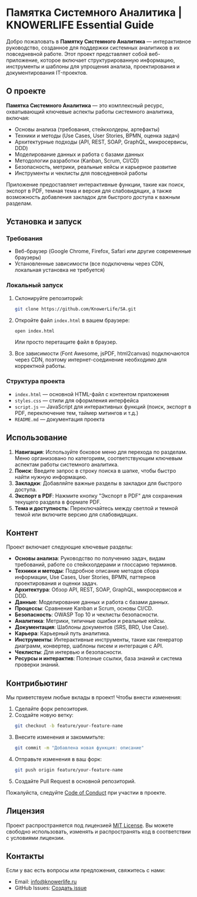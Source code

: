 # Памятка Системного Аналитика | KNOWERLIFE Essential Guide

Добро пожаловать в **Памятку Системного Аналитика** — интерактивное руководство, созданное для поддержки системных аналитиков в их повседневной работе. Этот проект представляет собой веб-приложение, которое включает структурированную информацию, инструменты и шаблоны для упрощения анализа, проектирования и документирования IT-проектов.

## О проекте

**Памятка Системного Аналитика** — это комплексный ресурс, охватывающий ключевые аспекты работы системного аналитика, включая:

- Основы анализа (требования, стейкхолдеры, артефакты)
- Техники и методы (Use Cases, User Stories, BPMN, оценка задач)
- Архитектурные подходы (API, REST, SOAP, GraphQL, микросервисы, DDD)
- Моделирование данных и работа с базами данных
- Методологии разработки (Kanban, Scrum, CI/CD)
- Безопасность, метрики, реальные кейсы и карьерное развитие
- Инструменты и чеклисты для повседневной работы

Приложение предоставляет интерактивные функции, такие как поиск, экспорт в PDF, темная тема и версия для слабовидящих, а также возможность добавления закладок для быстрого доступа к важным разделам.

## Установка и запуск

### Требования
- Веб-браузер (Google Chrome, Firefox, Safari или другие современные браузеры)
- Установленные зависимости (все подключены через CDN, локальная установка не требуется)

### Локальный запуск
1. Склонируйте репозиторий:
   ```bash
   git clone https://github.com/KnowerLife/SA.git
   ```
2. Откройте файл `index.html` в вашем браузере:
   ```bash
   open index.html
   ```
   Или просто перетащите файл в браузер.

3. Все зависимости (Font Awesome, jsPDF, html2canvas) подключаются через CDN, поэтому интернет-соединение необходимо для корректной работы.

### Структура проекта
- `index.html` — основной HTML-файл с контентом приложения
- `styles.css` — стили для оформления интерфейса
- `script.js` — JavaScript для интерактивных функций (поиск, экспорт в PDF, переключение тем, таймер митингов и т.д.)
- `README.md` — документация проекта

## Использование

1. **Навигация**: Используйте боковое меню для перехода по разделам. Меню организовано по категориям, соответствующим ключевым аспектам работы системного аналитика.
2. **Поиск**: Введите запрос в строку поиска в шапке, чтобы быстро найти нужную информацию.
3. **Закладки**: Добавляйте важные разделы в закладки для быстрого доступа.
4. **Экспорт в PDF**: Нажмите кнопку "Экспорт в PDF" для сохранения текущего раздела в формате PDF.
5. **Тема и доступность**: Переключайтесь между светлой и темной темой или включите версию для слабовидящих.

## Контент

Проект включает следующие ключевые разделы:

- **Основы анализа**: Руководство по получению задач, видам требований, работе со стейкхолдерами и глоссарию терминов.
- **Техники и методы**: Подробное описание методов сбора информации, Use Cases, User Stories, BPMN, паттернов проектирования и оценки задач.
- **Архитектура**: Обзор API, REST, SOAP, GraphQL, микросервисов и DDD.
- **Данные**: Моделирование данных и работа с базами данных.
- **Процессы**: Сравнение Kanban и Scrum, основы CI/CD.
- **Безопасность**: OWASP Top 10 и чеклисты безопасности.
- **Аналитика**: Метрики, типичные ошибки и реальные кейсы.
- **Документация**: Шаблоны документов (SRS, BRD, Use Case).
- **Карьера**: Карьерный путь аналитика.
- **Инструменты**: Интерактивные инструменты, такие как генератор диаграмм, конвертер, шаблоны писем и интеграция с API.
- **Чеклисты**: Для интервью и безопасности.
- **Ресурсы и интерактив**: Полезные ссылки, база знаний и система проверки знаний.

## Контрибьютинг

Мы приветствуем любые вклады в проект! Чтобы внести изменения:

1. Сделайте форк репозитория.
2. Создайте новую ветку:
   ```bash
   git checkout -b feature/your-feature-name
   ```
3. Внесите изменения и закоммитьте:
   ```bash
   git commit -m "Добавлена новая функция: описание"
   ```
4. Отправьте изменения в ваш форк:
   ```bash
   git push origin feature/your-feature-name
   ```
5. Создайте Pull Request в основной репозиторий.

Пожалуйста, следуйте [Code of Conduct](CODE_OF_CONDUCT.md) при участии в проекте.

## Лицензия

Проект распространяется под лицензией [MIT License](LICENSE). Вы можете свободно использовать, изменять и распространять код в соответствии с условиями лицензии.

## Контакты

Если у вас есть вопросы или предложения, свяжитесь с нами:
- Email: info@knowerlife.ru
- GitHub Issues: [Создать issue](https://github.com/KnowerLife/SA/issues)
